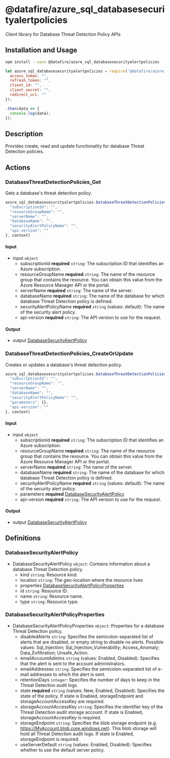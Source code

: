 # @datafire/azure_sql_databasesecurityalertpolicies

Client library for Database Threat Detection Policy APIs

## Installation and Usage
```bash
npm install --save @datafire/azure_sql_databasesecurityalertpolicies
```
```js
let azure_sql_databasesecurityalertpolicies = require('@datafire/azure_sql_databasesecurityalertpolicies').create({
  access_token: "",
  refresh_token: "",
  client_id: "",
  client_secret: "",
  redirect_uri: ""
});

.then(data => {
  console.log(data);
});
```

## Description

Provides create, read and update functionality for database Threat Detection policies.

## Actions

### DatabaseThreatDetectionPolicies_Get
Gets a database's threat detection policy.


```js
azure_sql_databasesecurityalertpolicies.DatabaseThreatDetectionPolicies_Get({
  "subscriptionId": "",
  "resourceGroupName": "",
  "serverName": "",
  "databaseName": "",
  "securityAlertPolicyName": "",
  "api-version": ""
}, context)
```

#### Input
* input `object`
  * subscriptionId **required** `string`: The subscription ID that identifies an Azure subscription.
  * resourceGroupName **required** `string`: The name of the resource group that contains the resource. You can obtain this value from the Azure Resource Manager API or the portal.
  * serverName **required** `string`: The name of the server.
  * databaseName **required** `string`: The name of the database for which database Threat Detection policy is defined.
  * securityAlertPolicyName **required** `string` (values: default): The name of the security alert policy.
  * api-version **required** `string`: The API version to use for the request.

#### Output
* output [DatabaseSecurityAlertPolicy](#databasesecurityalertpolicy)

### DatabaseThreatDetectionPolicies_CreateOrUpdate
Creates or updates a database's threat detection policy.


```js
azure_sql_databasesecurityalertpolicies.DatabaseThreatDetectionPolicies_CreateOrUpdate({
  "subscriptionId": "",
  "resourceGroupName": "",
  "serverName": "",
  "databaseName": "",
  "securityAlertPolicyName": "",
  "parameters": {},
  "api-version": ""
}, context)
```

#### Input
* input `object`
  * subscriptionId **required** `string`: The subscription ID that identifies an Azure subscription.
  * resourceGroupName **required** `string`: The name of the resource group that contains the resource. You can obtain this value from the Azure Resource Manager API or the portal.
  * serverName **required** `string`: The name of the server.
  * databaseName **required** `string`: The name of the database for which database Threat Detection policy is defined.
  * securityAlertPolicyName **required** `string` (values: default): The name of the security alert policy.
  * parameters **required** [DatabaseSecurityAlertPolicy](#databasesecurityalertpolicy)
  * api-version **required** `string`: The API version to use for the request.

#### Output
* output [DatabaseSecurityAlertPolicy](#databasesecurityalertpolicy)



## Definitions

### DatabaseSecurityAlertPolicy
* DatabaseSecurityAlertPolicy `object`: Contains information about a database Threat Detection policy.
  * kind `string`: Resource kind.
  * location `string`: The geo-location where the resource lives
  * properties [DatabaseSecurityAlertPolicyProperties](#databasesecurityalertpolicyproperties)
  * id `string`: Resource ID.
  * name `string`: Resource name.
  * type `string`: Resource type.

### DatabaseSecurityAlertPolicyProperties
* DatabaseSecurityAlertPolicyProperties `object`: Properties for a database Threat Detection policy.
  * disabledAlerts `string`: Specifies the semicolon-separated list of alerts that are disabled, or empty string to disable no alerts. Possible values: Sql_Injection; Sql_Injection_Vulnerability; Access_Anomaly; Data_Exfiltration; Unsafe_Action.
  * emailAccountAdmins `string` (values: Enabled, Disabled): Specifies that the alert is sent to the account administrators.
  * emailAddresses `string`: Specifies the semicolon-separated list of e-mail addresses to which the alert is sent.
  * retentionDays `integer`: Specifies the number of days to keep in the Threat Detection audit logs.
  * state **required** `string` (values: New, Enabled, Disabled): Specifies the state of the policy. If state is Enabled, storageEndpoint and storageAccountAccessKey are required.
  * storageAccountAccessKey `string`: Specifies the identifier key of the Threat Detection audit storage account. If state is Enabled, storageAccountAccessKey is required.
  * storageEndpoint `string`: Specifies the blob storage endpoint (e.g. https://MyAccount.blob.core.windows.net). This blob storage will hold all Threat Detection audit logs. If state is Enabled, storageEndpoint is required.
  * useServerDefault `string` (values: Enabled, Disabled): Specifies whether to use the default server policy.



